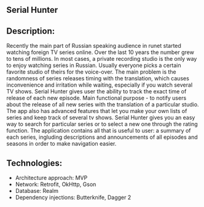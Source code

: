 ## Serial Hunter 
## Description: 
Recently the main part of Russian speaking audience in runet started watching foreign TV series online. Over the last 10 years the number grew to tens of millions. In most cases, a private recording studio is the only way to enjoy watching series in Russian. Usually everyone picks a certain favorite studio of theirs for the voice-over. The main problem is the randomness of series releases timing with the translation, which causes inconvenience and irritation while waiting, especially if you watch several TV shows.
Serial Hunter gives user the ability to track the exact time of release of each new episode. Main functional purpose - to notify users about the release of all new series with the translation of a particular studio. The app also has advanced features that let you make your own lists of series and keep track of several tv shows.
Serial Hunter gives you an easy way to search for particular series or to select a new one through the rating function. The application contains all that is useful to user: a summary of each series, ingluding descriptions and announcements of all episodes and seasons in order to make navigation easier.

## Technologies: 
 * Architecture approach: MVP
 * Network: Retrofit, OkHttp, Gson
 * Database: Realm
 * Dependency injections: Butterknife, Dagger 2
